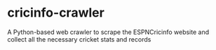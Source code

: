 # cricinfo-crawler
A Python-based web crawler to scrape the ESPNCricinfo website and collect all the necessary cricket stats and records
